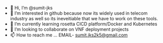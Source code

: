 - 👋 Hi, I’m @sumit-jks
- 👀 I’m interested in github because now its widely used in telecom industry as well so its ineveitiable that we have to work on these tools.
- 🌱 I’m currently learning rosetta CICD platform/Docker and Kubernetes
- 💞️ I’m looking to collaborate on VNF deployment projects
- 📫 How to reach me ... EMAIL- sumit.jks2k5@gmail.com

<!---
sumit-jks/sumit-jks is a ✨ special ✨ repository because its `README.md` (this file) appears on your GitHub profile.
You can click the Preview link to take a look at your changes.
--->
